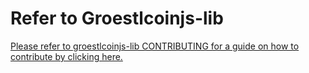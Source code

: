 # Refer to Groestlcoinjs-lib

[Please refer to groestlcoinjs-lib CONTRIBUTING for a guide on how to contribute by clicking here.](https://github.com/Groestlcoin/groestlcoinjs-lib/blob/master/CONTRIBUTING.md)

